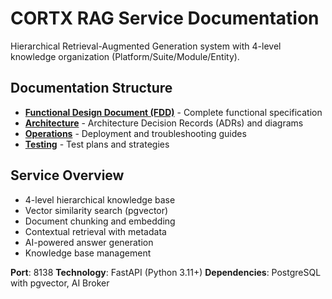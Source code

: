 # CORTX RAG Service Documentation

Hierarchical Retrieval-Augmented Generation system with 4-level knowledge organization (Platform/Suite/Module/Entity).

## Documentation Structure

- **[Functional Design Document (FDD)](./RAG_FDD.md)** - Complete functional specification
- **[Architecture](./architecture/)** - Architecture Decision Records (ADRs) and diagrams
- **[Operations](./operations/)** - Deployment and troubleshooting guides
- **[Testing](./testing/)** - Test plans and strategies

## Service Overview

- 4-level hierarchical knowledge base
- Vector similarity search (pgvector)
- Document chunking and embedding
- Contextual retrieval with metadata
- AI-powered answer generation
- Knowledge base management

**Port**: 8138
**Technology**: FastAPI (Python 3.11+)
**Dependencies**: PostgreSQL with pgvector, AI Broker
